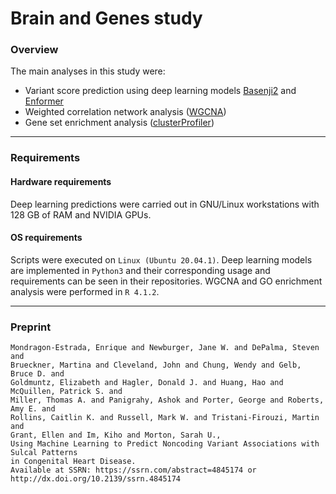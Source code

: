 # Brain and Genes study

### Overview

The main analyses in this study were:

*   Variant score prediction using deep learning models [Basenji2](https://github.com/calico/basenji) and [Enformer](https://github.com/deepmind/deepmind-research/tree/master/enformer)
*   Weighted correlation network analysis ([WGCNA](https://cran.r-project.org/web/packages/WGCNA/index.html))
*   Gene set enrichment analysis ([clusterProfiler](https://github.com/YuLab-SMU/clusterProfiler))

--------
### Requirements 

#### Hardware requirements
Deep learning predictions were carried out in GNU/Linux workstations with 128 GB of RAM and NVIDIA GPUs.

#### OS requirements 
Scripts were executed on `Linux (Ubuntu 20.04.1)`. Deep learning models are implemented in `Python3` and their corresponding usage and requirements can be seen in their repositories. WGCNA and GO enrichment analysis were performed in `R 4.1.2`.

--------
### Preprint
```
Mondragon-Estrada, Enrique and Newburger, Jane W. and DePalma, Steven and 
Brueckner, Martina and Cleveland, John and Chung, Wendy and Gelb, Bruce D. and 
Goldmuntz, Elizabeth and Hagler, Donald J. and Huang, Hao and McQuillen, Patrick S. and 
Miller, Thomas A. and Panigrahy, Ashok and Porter, George and Roberts, Amy E. and 
Rollins, Caitlin K. and Russell, Mark W. and Tristani-Firouzi, Martin and 
Grant, Ellen and Im, Kiho and Morton, Sarah U., 
Using Machine Learning to Predict Noncoding Variant Associations with Sulcal Patterns 
in Congenital Heart Disease. 
Available at SSRN: https://ssrn.com/abstract=4845174 or http://dx.doi.org/10.2139/ssrn.4845174 
```